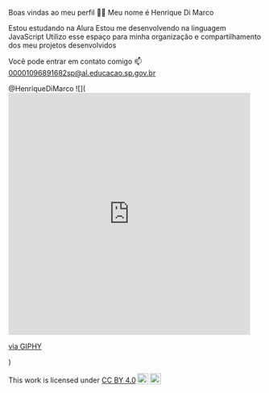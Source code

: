 Boas vindas ao meu perfil 💙💙
Meu nome é Henrique Di Marco

Estou estudando na Alura
Estou me desenvolvendo na linguagem JavaScript
Utilizo esse espaço para minha organização e compartilhamento dos meu projetos desenvolvidos

Você pode entrar em contato comigo 📫
00001096891682sp@al.educacao.sp.gov.br

@HenriqueDiMarco
![](<iframe src="https://giphy.com/embed/5K7ngCtszoxxbaBieC" width="480" height="480" style="" frameBorder="0" class="giphy-embed" allowFullScreen></iframe><p><a href="https://giphy.com/gifs/HollerStudios-animation-reaction-gif-holler-studios-5K7ngCtszoxxbaBieC">via GIPHY</a></p>)

<p xmlns:cc="http://creativecommons.org/ns#" >This work is licensed under <a href="https://creativecommons.org/licenses/by/4.0/?ref=chooser-v1" target="_blank" rel="license noopener noreferrer" style="display:inline-block;">CC BY 4.0<img style="height:22px!important;margin-left:3px;vertical-align:text-bottom;" src="https://mirrors.creativecommons.org/presskit/icons/cc.svg?ref=chooser-v1" alt=""><img style="height:22px!important;margin-left:3px;vertical-align:text-bottom;" src="https://mirrors.creativecommons.org/presskit/icons/by.svg?ref=chooser-v1" alt=""></a></p>
